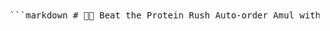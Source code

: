 <pre> ```markdown # 🥛💪 Beat the Protein Rush Auto-order Amul with unfair speed — place your order in seconds before anyone else can even click “Add to Cart.” --- ## 🤖 Hungry for protein? Follow these steps and beat the chase: ⚠️ **Prerequisite**: Bring the code to your local machine before proceeding. --- ### 0️⃣ Clone the Repository ```bash git clone https://github.com/your-username/amul-autobuy.git cd amul-autobuy ``` --- ### 1️⃣ Run the session saver ```bash python save_sessions.py ``` This opens a dummy browser. - Enter your pincode, phone number, and the OTP. - (Optional) Add your name/email if prompted. - Press **Enter** in the terminal once done. ✅ This will create an `auth.json` file containing your cookies, headers, and login state. 📌 This saved state tricks the Amul website into thinking you're already logged in next time — no OTP needed. --- ### 2️⃣ Add your address in browser 1. Open your real browser (e.g., Chrome). 2. Log in to [shop.amul.com](https://shop.amul.com) using the **same phone/email** as Step 1. 3. Click on your profile, and **add a delivery address manually**. ⚠️ The code will fail if no address is saved. --- ### 3️⃣ Configure your order Open `config.py` and fill in: | Variable | What to add | |------------------|----------------------------------------------| | `PRODUCT_URL` | URL of the product you want to auto-order | | `UPI_ID` | Your UPI ID (before the `@`) | | `UPI_AFTER_AT` | UPI service name (after the `@`) | | `UPI_SERVICE` | UPI app name on your phone (e.g. GPay) | | `REFRESH_INTERVAL`| Seconds between page refreshes (e.g., 2) | #### 🛠️ Example: ```python PRODUCT_URL = "https://shop.amul.com/product/amul-protein-shake" UPI_ID = "yourusername" UPI_AFTER_AT = "oksbi" UPI_SERVICE = "Google Pay" REFRESH_INTERVAL = 2 ``` --- ### 4️⃣ Start the bot and wait Make sure your cart is empty and address is set, then run: ```bash python amul_watchdog.py ``` 🟢 This script will: - Stay live in terminal - Refresh the product page every few seconds - Auto-order the product as soon as it's in stock - Trigger a UPI notification on your phone to complete the payment --- ## 📲 Notification Preview When your product is in stock, you'll instantly get a UPI notification like this: > 💸 *"Pay ₹XXX to Amul..."* You just approve and boom — protein secured. ``` </pre>
